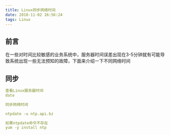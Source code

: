 ```yaml
---
title: Linux同步网络时间
date: 2018-11-02 16:56:24
tags: Linux
---
```


## 前言

在一些对时间比较敏感的业务系统中，服务器时间误差出现在3-5分钟就有可能导致系统出现一些无法预知的故障，下面来介绍一下不同网络时间


## 同步

```yaml
查看Linux服务器时间
date

同步网络时间

ntpdate -u ntp.api.bz

如果ntpdate命令不存在
yum -y install ntp

```